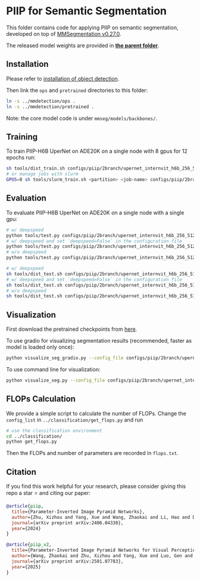 # PIIP for Semantic Segmentation

This folder contains code for applying PIIP on semantic segmentation, developed on top of [MMSegmentation v0.27.0](https://github.com/open-mmlab/mmsegmentation/tree/v0.27.0).

The released model weights are provided in [**the parent folder**](../README.md).

## Installation

Please refer to [installation of object detection](../mmdetection/README.md). 

Then link the `ops` and `pretrained` directories to this folder:

```bash
ln -s ../mmdetection/ops .
ln -s ../mmdetection/pretrained .
```

Note: the core model code is under `mmseg/models/backbones/`.

## Training

To train PIIP-H6B UperNet on ADE20K on a single node with 8 gpus for 12 epochs run:

```bash
sh tools/dist_train.sh configs/piip/2branch/upernet_internvit_h6b_256_512_80k_ade20k_bs16_lr4e-5.py 8
# or manage jobs with slurm
GPUS=8 sh tools/slurm_train.sh <partition> <job-name> configs/piip/2branch/upernet_internvit_h6b_256_512_80k_ade20k_bs16_lr4e-5.py
```

## Evaluation

To evaluate PIIP-H6B UperNet on ADE20K on a single node with a single gpu:

```bash
# w/ deepspeed
python tools/test.py configs/piip/2branch/upernet_internvit_h6b_256_512_80k_ade20k_bs16_lr4e-5.py work_dirs/upernet_internvit_h6b_256_512_80k_ade20k_bs16_lr4e-5/iter_80000/global_step80000 --eval mIoU
# w/ deepspeed and set `deepspeed=False` in the configuration file
python tools/test.py configs/piip/2branch/upernet_internvit_h6b_256_512_80k_ade20k_bs16_lr4e-5.py work_dirs/upernet_internvit_h6b_256_512_80k_ade20k_bs16_lr4e-5/iter_80000/global_step80000/mp_rank_00_model_states.pt --eval mIoU
# w/o deepspeed
python tools/test.py configs/piip/2branch/upernet_internvit_h6b_256_512_80k_ade20k_bs16_lr4e-5.py work_dirs/upernet_internvit_h6b_256_512_80k_ade20k_bs16_lr4e-5/upernet_internvit_h6b_256_512_80k_ade20k_bs16_lr4e-5.pth --eval mIoU
```

```bash
# w/ deepspeed
sh tools/dist_test.sh configs/piip/2branch/upernet_internvit_h6b_256_512_80k_ade20k_bs16_lr4e-5.py work_dirs/upernet_internvit_h6b_256_512_80k_ade20k_bs16_lr4e-5/iter_80000/global_step80000 8 --eval mIoU
# w/ deepspeed and set `deepspeed=False` in the configuration file
sh tools/dist_test.sh configs/piip/2branch/upernet_internvit_h6b_256_512_80k_ade20k_bs16_lr4e-5.py work_dirs/upernet_internvit_h6b_256_512_80k_ade20k_bs16_lr4e-5/iter_80000/global_step80000/mp_rank_00_model_states.pt 8 --eval mIoU
# w/o deepspeed
sh tools/dist_test.sh configs/piip/2branch/upernet_internvit_h6b_256_512_80k_ade20k_bs16_lr4e-5.py work_dirs/upernet_internvit_h6b_256_512_80k_ade20k_bs16_lr4e-5/upernet_internvit_h6b_256_512_80k_ade20k_bs16_lr4e-5.pth 8 --eval mIoU
```

## Visualization

First download the pretrained checkpoints from [here](https://github.com/OpenGVLab/PIIP?tab=readme-ov-file#-released-models).

To use gradio for visualizing segmentation results (recommended, faster as model is loaded only once):


```bash
python visualize_seg_gradio.py --config_file configs/piip/2branch/upernet_internvit_h6b_512_512_80k_ade20k_bs16_lr4e-5.py --checkpoint_file work_dirs/upernet_internvit_h6b_512_512_80k_ade20k_bs16_lr4e-5/upernet_internvit_h6b_512_512_80k_ade20k_bs16_lr4e-5.pth
```

To use command line for visualization:

```bash
python visualize_seg.py --config_file configs/piip/2branch/upernet_internvit_h6b_512_512_80k_ade20k_bs16_lr4e-5.py --checkpoint_file work_dirs/upernet_internvit_h6b_512_512_80k_ade20k_bs16_lr4e-5/upernet_internvit_h6b_512_512_80k_ade20k_bs16_lr4e-5.pth --img_path demo/demo.png --out_path visualization.jpg
```


## FLOPs Calculation

We provide a simple script to calculate the number of FLOPs. Change the `config_list` in `../classification/get_flops.py` and run

```bash
# use the classification environment
cd ../classification/
python get_flops.py
```

Then the FLOPs and number of parameters are recorded in `flops.txt`.

## Citation

If you find this work helpful for your research, please consider giving this repo a star ⭐ and citing our paper:

```bibtex
@article{piip,
  title={Parameter-Inverted Image Pyramid Networks},
  author={Zhu, Xizhou and Yang, Xue and Wang, Zhaokai and Li, Hao and Dou, Wenhan and Ge, Junqi and Lu, Lewei and Qiao, Yu and Dai, Jifeng},
  journal={arXiv preprint arXiv:2406.04330},
  year={2024}
}

@article{piip_v2,
  title={Parameter-Inverted Image Pyramid Networks for Visual Perception and Multimodal Understanding},
  author={Wang, Zhaokai and Zhu, Xizhou and Yang, Xue and Luo, Gen and Li, Hao and Tian, Changyao and Dou, Wenhan and Ge, Junqi and Lu, Lewei and Qiao, Yu and Dai, Jifeng},
  journal={arXiv preprint arXiv:2501.07783},
  year={2025}
}
```
